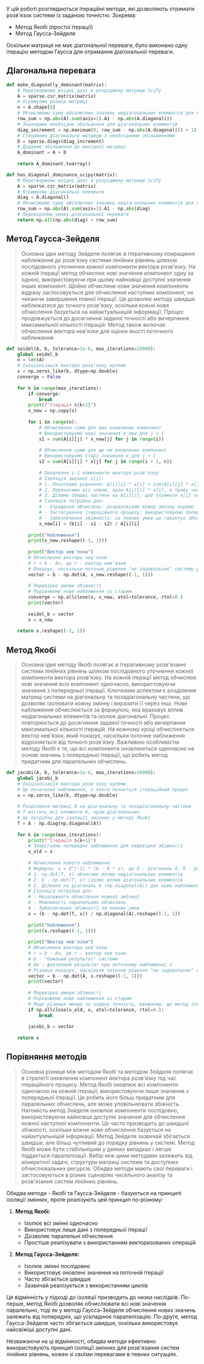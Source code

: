 
У цій роботі розглядаються ітераційні методи, які дозволяють отримати розв'язок системи із заданою точністю. Зокрема:

- Метод Якобі (простої ітерації)
- Метод Гаусса-Зейделя

Оскільки матриця не має діагональної переваги, було виконано одну ітерацію методом Гаусса для отримання діагональної переваги.



## ДІагональна перевага 
```py
def make_diagonally_dominant(matrix):
    # Перетворюємо вхідні дані в розріджену матрицю SciPy
    A = sparse.csr_matrix(matrix)
    # Отримуємо розмір матриці
    n = A.shape[0]
    # Обчислюємо суму абсолютних значень недіагональних елементів для кожного рядка
    row_sum = np.abs(A).sum(axis=1).A1 - np.abs(A.diagonal())
    # Знаходимо необхідне збільшення для діагональних елементів
    diag_increment = np.maximum(0, row_sum - np.abs(A.diagonal()) + 1)
    # Створюємо діагональну матрицю з необхідними збільшеннями
    D = sparse.diags(diag_increment)
    # Додаємо збільшення до вихідної матриці
    A_dominant = A + D
    
    return A_dominant.toarray()

def has_diagonal_dominance_scipy(matrix):
    # Перетворюємо вхідні дані в розріджену матрицю SciPy
    A = sparse.csr_matrix(matrix)
    # Отримуємо діагональні елементи
    diag = A.diagonal()
    # Обчислюємо суму абсолютних значень недіагональних елементів для кожного рядка
    row_sum = np.abs(A).sum(axis=1).A1 - np.abs(diag)    
    # Перевіряємо умову діагональної переваги
    return np.all(np.abs(diag) > row_sum)
```

## Метод Гаусса-Зейделя
> Основна ідея методу Зейделя полягає в ітеративному покращенні наближення до розв'язку системи лінійних рівнянь шляхом послідовного уточнення кожної компоненти вектора розв'язку. На кожній ітерації метод обчислює нові значення компонент одну за одною, використовуючи при цьому найновіші доступні значення інших компонент. Щойно обчислене нове значення компоненти відразу застосовується для обчислення наступних компонент, не чекаючи завершення повної ітерації. Це дозволяє методу швидше наближатися до точного розв'язку, оскільки кожне нове обчислення базується на найактуальнішій інформації. Процес продовжується до досягнення заданої точності або вичерпання максимальної кількості ітерацій. Метод також включає обчислення вектора нев'язки для оцінки якості поточного наближення


```python
def seidel(A, b, tolerance=1e-6, max_iterations=10000):
    global seidel_b
    n = len(A)
    # Ініціалізація вектора розв'язку нулями
    x = np.zeros_like(b, dtype=np.double)
    converge = False
    
    for k in range(max_iterations):
        if converge:
            break
        print(f"Ітерація №{k+1}")
        x_new = np.copy(x)
        
        for i in range(n):
            # Обчислення суми для вже оновлених компонент
            # Використовуємо нові значення x_new для j < i
            s1 = sum(A[i][j] * x_new[j] for j in range(i))
            
            # Обчислення суми для ще не оновлених компонент
            # Використовуємо старі значення x для j > i
            s2 = sum(A[i][j] * x[j] for j in range(i + 1, n))
            
            # Оновлення i-ї компоненти вектора розв'язку
            # Ізоляція змінної x[i]:
            # 1. Початкове рівняння: A[i][i] * x[i] + sum(A[i][j] * x[j] для j != i) = b[i]
            # 2. Переносимо всі члени, крім A[i][i] * x[i], в праву частину
            # 3. Ділимо обидві частини на A[i][i], щоб отримати x[i] окремо
            # Ізоляція потрібна для:
            # - Спрощення обчислень: розраховуємо кожну змінну окремо
            # - Застосування ітераційного процесу: використовуємо попередні наближення
            # - Забезпечення збіжності: за певних умов це гарантує збіжність методу
            x_new[i] = (b[i] - s1 - s2) / A[i][i]
        
        print("Наближення")
        print(x_new.reshape((-1, 1)))
        
        print("Вектор нев'язки")
        # Обчислення вектора нев'язки
        # r = b - Ax, де r - вектор нев'язки
        # Показує, наскільки поточне рішення "не задовольняє" систему рівнянь
        vector = b - np.dot(A, x_new.reshape((-1, 1)))
        
        # Перевірка умови збіжності
        # Порівнюємо нове наближення зі старим
        converge = np.allclose(x, x_new, atol=tolerance, rtol=0.)
        print(vector)
        
        seidel_b = vector
        x = x_new
    
    return x.reshape((-1, 1))
```

## Метод Якобі
> Основна ідея методу Якобі полягає в ітеративному розв'язанні системи лінійних рівнянь шляхом послідовного уточнення кожної компоненти вектора розв'язку. На кожній ітерації метод обчислює нові значення всіх компонент одночасно, використовуючи значення з попередньої ітерації. Ключовим аспектом є розділення матриці системи на діагональну та позадіагональну частини, що дозволяє ізолювати кожну змінну і виразити її через інші. Нове наближення обчислюється за формулою, яка враховує вплив недіагональних елементів та ізолює діагональні. Процес повторюється до досягнення заданої точності або вичерпання максимальної кількості ітерацій. На кожному кроці обчислюється вектор нев'язки, який показує, наскільки поточне наближення відрізняється від точного розв'язку. Важливою особливістю методу Якобі є те, що всі компоненти оновлюються одночасно на основі значень з попередньої ітерації, що робить метод придатним для паралельних обчислень. 
```python
def jacobi(A, b, tolerance=1e-6, max_iterations=10000):
    global jacobi_b
    # Ініціалізація вектора розв'язку нулями
    # Це початкове наближення, з якого почнеться ітераційний процес
    x = np.zeros_like(b, dtype=np.double)
    
    # Розділення матриці A на діагональну та позадіагональну частини
    # T містить всі елементи A, крім діагональних
    # Це потрібно для ізоляції змінних у методі Якобі
    T = A - np.diag(np.diagonal(A))
    
    for k in range(max_iterations):
        print(f"Ітерація №{k+1}")
        # Зберігаємо попереднє наближення для перевірки збіжності
        x_old = x
        
        # Обчислення нового наближення
        # Формула: x = D^(-1) * (b - R * x), де D - діагональ A, R - решта A
        # 1. np.dot(T, x) обчислює вплив недіагональних елементів
        # 2. b - np.dot(T, x) ізолює вплив діагональних елементів
        # 3. Ділення на діагональ A (np.diagonal(A)) дає нове наближення
        # Ізоляція потрібна для:
        # - Незалежного обчислення кожної змінної
        # - Можливості паралельних обчислень
        # - Забезпечення збіжності за певних умов
        x = (b - np.dot(T, x)) / np.diagonal(A).reshape((-1, 1))
        
        print("Наближення")
        print(x.reshape((-1, 1)))
        
        print("Вектор нев'язки")
        # Обчислення вектора нев'язки
        # r = b - Ax, де r - вектор нев'язки
        # b - "бажаний результат" системи
        # Ax - фактичний результат при поточному наближенні x
        # Різниця показує, наскільки поточне рішення "не задовольняє" систему
        vector = b - np.dot(A, x.reshape((-1, 1)))
        print(vector)
        
        # Перевірка умови збіжності
        # Порівнюємо нове наближення зі старим
        # Якщо різниця менша за задану точність, вважаємо, що метод зійшовся
        if np.allclose(x_old, x, atol=tolerance, rtol=0.):
            break
        
        jacobi_b = vector
    
    return x
```

## Порівняння методів

> Основна різниця між методом Якобі та методом Зейделя полягає в стратегії оновлення компонент вектора розв'язку під час ітераційного процесу. Метод Якобі оновлює всі компоненти одночасно на кожній ітерації, використовуючи лише значення з попередньої ітерації. Це робить його більш придатним для паралельних обчислень, але може уповільнювати збіжність. Натомість метод Зейделя оновлює компоненти послідовно, використовуючи найновіші доступні значення для обчислення кожної наступної компоненти. Це часто призводить до швидшої збіжності, оскільки кожне нове обчислення базується на найактуальнішій інформації. Метод Зейделя зазвичай збігається швидше, але більш чутливий до порядку рівнянь у системі. Метод Якобі може бути стабільнішим у деяких випадках і легше піддається паралелізації. Вибір між цими методами залежить від конкретної задачі, структури матриці системи та доступних обчислювальних ресурсів. Обидва методи мають свої переваги і застосовуються в різних сценаріях чисельного аналізу та розв'язання систем лінійних рівнянь.

Обидва методи - Якобі та Гаусса-Зейделя - базуються на принципі ізоляції змінних, проте реалізують цей принцип по-різному:

1. **Метод Якобі:**
   - Ізолює всі змінні одночасно
   - Використовує лише дані з попередньої ітерації
   - Дозволяє паралельні обчислення
   - Простіше реалізувати з використанням векторизованих операцій

2. **Метод Гаусса-Зейделя:**
   - Ізолює змінні послідовно
   - Використовує оновлені значення на поточній ітерації
   - Часто збігається швидше
   - Зазвичай реалізується з використанням циклів

Ця відмінність у підході до ізоляції призводить до низки наслідків. По-перше, метод Якобі дозволяє обчислювати всі нові значення паралельно, тоді як у методі Гаусса-Зейделя обчислення нових значень залежить від попередніх, що ускладнює паралелізацію. По-друге, метод Гаусса-Зейделя часто збігається швидше, оскільки використовує найсвіжіші доступні дані.

Незважаючи на ці відмінності, обидва методи ефективно використовують принцип ізоляції змінних для розв'язання систем лінійних рівнянь, кожен зі своїми перевагами в певних ситуаціях.
